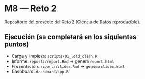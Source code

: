 # M8 — Reto 2

Repositorio del proyecto del Reto 2 (Ciencia de Datos reproducible).

## Ejecución (se completará en los siguientes puntos)
- Carga y limpieza: `scripts/01_load_clean.R`
- Informe: `reports/report.Rmd` → genera `report.html`
- Presentación: `reports/slides.Rmd` → genera `slides.html`
- Dashboard: `dashboard/app.R`
